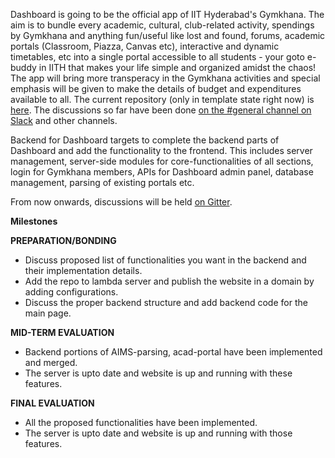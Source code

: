 Dashboard is going to be the official app of IIT Hyderabad's Gymkhana. The aim is to bundle every academic, cultural, club-related activity, spendings by Gymkhana and anything fun/useful like lost and found, forums, academic portals (Classroom, Piazza, Canvas etc), interactive and dynamic timetables, etc into a single portal accessible to all students - your goto e-buddy in IITH that makes your life simple and organized amidst the chaos! The app will bring more transperacy in the Gymkhana activities and special emphasis will be given to make the details of budget and expenditures available to all.  The current repository (only in template state right now) is [here](https://github.com/LambdaIITH/Dashboard). The discussions so far have been done [on the #general channel on Slack](https://dashboard-lambda.slack.com/messages/general/) and other channels.

Backend for Dashboard targets to complete the backend parts of Dashboard and add the functionality to the frontend.
This includes server management, server-side modules for core-functionalities of all sections, login for Gymkhana members, APIs for Dashboard admin panel, database management, parsing of existing portals etc.

From now onwards, discussions will be held [on Gitter](https://gitter.im/lambda_iith/LambdaSoC).

**Milestones**

**PREPARATION/BONDING**

- Discuss proposed list of functionalities you want in the backend and their implementation details. 
- Add the repo to lambda server and publish the website in a domain by adding configurations.
- Discuss the proper backend structure and add backend code for the main page.
  
**MID-TERM EVALUATION**

- Backend portions of AIMS-parsing, acad-portal have been implemented and merged.
- The server is upto date and website is up and running with these features. 

**FINAL EVALUATION**

- All the proposed functionalities have been implemented. 
- The server is upto date and website is up and running with those features.
